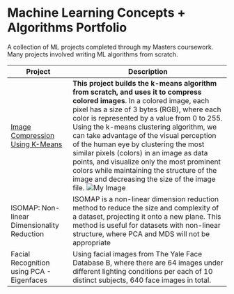 # Machine Learning Concepts + Algorithms Portfolio 

A collection of ML projects completed through my Masters coursework. Many projects involved writing ML algorithms from scratch. 

| **Project** | **Description**|
|---------|---------|
| [Image Compression Using K-Means](https://github.com/chasediaz6/Machine-Learning-Concepts/tree/main/Image%20Compression%20K-Means) | **This project builds the k-means algorithm from scratch, and uses it to compress colored images**. In a colored image, each pixel has a size of 3 bytes (RGB), where each color is represented by a value from 0 to 255. Using the k-means clustering algorithm, we can take advantage of the visual perception of the human eye by clustering the most similar pixels (colors) in an image as data points, and visualize only the most prominent colors while maintaining the structure of the image and decreasing the size of the image file. ![My Image](https://github.com/chasediaz6/Machine-Learning-Concepts/blob/main/Image%20Compression%20K-Means/figs/football_comparison.png) |
| ISOMAP: Non-linear Dimensionality Reduction  | ISOMAP is a non-linear dimension reduction method to reduce the size and complexity of a dataset, projecting it onto a new plane. This method is useful for datasets with non-linear structure, where PCA and MDS will not be appropriate | 
| Facial Recognition using PCA - Eigenfaces  | Using facial images from The Yale Face Database B, where there are 64 images under different lighting conditions per each of 10 distinct subjects, 640 face images in total. | 
